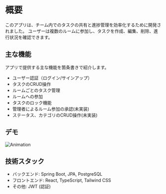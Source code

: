 # 概要

このアプリは、チーム内でのタスクの共有と進捗管理を効率化するために開発されました。
ユーザーは複数のルームに参加し、タスクを作成、編集、削除、進行状況を確認できます。

## 主な機能

アプリで提供する主な機能を箇条書きで紹介します。

- ユーザー認証（ログイン/サインアップ）
- タスクのCRUD操作
- ルームごとのタスク管理
- ルームへの参加
- タスクのロック機能
- 管理者によるルーム参加の承認(未実装)
- ステータス、カテゴリのCRUD操作(未実装)

## デモ

![Animation](https://github.com/user-attachments/assets/5aae1644-f8e2-458e-baf0-76593903bf9b)


## 技術スタック

- バックエンド: Spring Boot, JPA, PostgreSQL
- フロントエンド: React, TypeScript, Tailwind CSS
- その他: JWT (認証)





